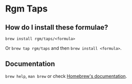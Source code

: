 # Rgm Taps

## How do I install these formulae?

`brew install rgm/taps/<formula>`

Or `brew tap rgm/taps` and then `brew install <formula>`.

## Documentation

`brew help`, `man brew` or check [Homebrew's documentation](https://docs.brew.sh).
